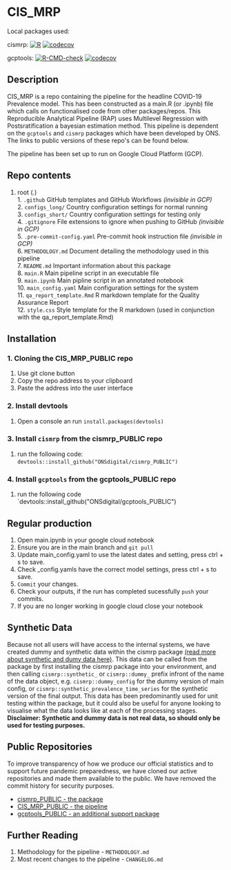 # CIS_MRP

Local packages used:

cismrp:
[![R](https://github.com/ONSdigital/cismrp_PUBLIC/actions/workflows/r.yaml/badge.svg?branch=main)](https://github.com/ONSdigital/cismrp_PUBLIC/actions/workflows/r.yaml)
[![codecov](https://codecov.io/gh/ONSdigital/cismrp_PUBLIC/branch/main/graph/badge.svg?token=N70MPthEj1)](https://codecov.io/gh/ONSdigital/cismrp_PUBLIC)

gcptools:
[![R-CMD-check](https://github.com/ONSdigital/gcptools_PUBLIC/actions/workflows/r.yml/badge.svg)](https://github.com/ONSdigital/gcptools_PUBLIC/actions/workflows/r.yml)
[![codecov](https://codecov.io/gh/ONSdigital/gcptools_PUBLIC/branch/main/graph/badge.svg?token=0ExPkGuzYa)](https://codecov.io/gh/ONSdigital/gcptools_PUBLIC)

## Description

CIS_MRP is a repo containing the pipeline for the headline COVID-19 Prevalence model. This has been constructed as a main.R (or .ipynb) file which calls on functionalised code from other packages/repos. This Reproducible Analytical Pipeline (RAP) uses Multilevel Regression with Postsratification a bayesian estimation method. This pipeline is dependent on the `gcptools` and `cismrp` packages which have been developed by ONS. The links to public versions of these repo's can be found below. 

The pipeline has been set up to run on Google Cloud Platform (GCP). 

## Repo contents
  
  1. root (.)<br>
    1. `.github` GitHub templates and GitHub Workflows *(invisible in GCP)*<br>
    2. `configs_long/` Country configuration settings for normal running<br>
    3. `configs_short/` Country configuration settings for testing only<br>
    4. `.gitignore` File extensions to ignore when pushing to GitHub *(invisible in GCP)*<br>
    5. `.pre-commit-config.yaml` Pre-commit hook instruction file *(invisible in GCP)*<br>
    6. `METHODOLOGY.md` Document detailing the methodology used in this pipeline<br>
    7. `README.md` Important information about this package<br>
    8. `main.R` Main pipeline script in an executable file<br>
    9. `main.ipynb` Main pipline script in an annotated notebook<br>
    10. `main_config.yaml` Main configuration settings for the system<br>
    11. `qa_report_template.Rmd` R markdown template for the Quality Assurance Report<br>
    12. `style.css` Style template for the R markdown (used in conjunction with the qa_report_template.Rmd)
   
    
## Installation

### 1. Cloning the CIS_MRP_PUBLIC repo
 1. Use git clone button 
 2. Copy the repo address to your clipboard
 3. Paste the address into the user interface
 
### 2. Install devtools
 1. Open a console an run `install.packages(devtools)`

### 3. Install `cismrp` from the cismrp_PUBLIC repo
 1. run the following code: `devtools::install_github("ONSdigital/cismrp_PUBLIC")`

### 4. Install `gcptools` from the gcptools_PUBLIC repo
1.  run the following code `devtools::install_github("ONSdigital/gcptools_PUBLIC")

## Regular production

 1. Open main.ipynb in your google cloud notebook
 2. Ensure you are in the main branch and `git pull`
 3. Update main_config.yaml to use the latest dates and setting, press ctrl + s to save.
 4. Check <country>_config.yamls have the correct model settings, press ctrl + s to save.
 5. `Commit` your changes.
 6. Check your outputs, if the run has completed sucessfully `push` your commits.
 7. If you are no longer working in google cloud close your notebook


## Synthetic Data

Because not all users will have access to the internal systems, we have created dummy and synthetic data within the cismrp package [(read more about synthetic and dumy data here)](https://syntheticus.ai/guide-everything-you-need-to-know-about-synthetic-data#:~:text=Synthetic%20and%20dummy%20data%20are,typically%20create%20dummy%20data%20manually). This data can be called from the package by first installing the cismrp package into your environment, and then calling `cismrp::synthetic_` or `cismrp::dummy_` prefix infront of the name of the data object, e.g. `cismrp::dummy_config` for the dummy version of main config, or `cismrp::synthetic_prevalence_time_series` for the synthetic version of the final output. This data has been predominantly used for unit testing within the package, but it could also be useful for anyone looking to visualise what the data looks like at each of the processing stages. 
<br> **Disclaimer: Synthetic and dummy data is not real data, so should only be used for testing purposes.**

## Public Repositories
To improve transparency of how we produce our official statistics and to support future pandemic preparedness, we have cloned our active repositories and made them available to the public. We have removed the commit history for security purposes. 
- [cismrp_PUBLIC - the package](https://github.com/ONSdigital/cismrp_PUBLIC)
- [CIS_MRP_PUBLIC - the pipeline](https://github.com/ONSdigital/CIS_MRP_PUBLIC)
- [gcptools_PUBLIC - an additional support package](https://github.com/ONSdigital/gcptools_PUBLIC)

## Further Reading

 1. Methodology for the pipeline - `METHODOLOGY.md`
 2. Most recent changes to the pipeline - `CHANGELOG.md`


